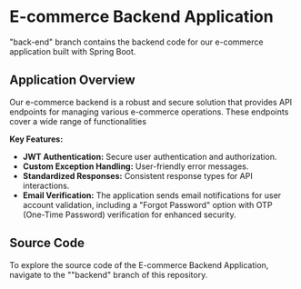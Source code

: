 # E-commerce Backend Application

"back-end" branch contains the backend code for our e-commerce application built with Spring Boot.

## Application Overview

Our e-commerce backend is a robust and secure solution that provides API endpoints for managing various e-commerce operations. These endpoints cover a wide range of functionalities

**Key Features:**

- **JWT Authentication:** Secure user authentication and authorization.
- **Custom Exception Handling:** User-friendly error messages.
- **Standardized Responses:** Consistent response types for API interactions.
- **Email Verification:** The application sends email notifications for user account validation, including a "Forgot Password" option with OTP (One-Time Password) verification for enhanced security.

## Source Code

To explore the source code of the E-commerce Backend Application, navigate to the ""backend" branch of this repository.
